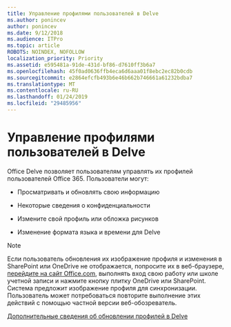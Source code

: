 ```yaml
---
title: Управление профилями пользователей в Delve
ms.author: ponincev
author: ponincev
ms.date: 9/12/2018
ms.audience: ITPro
ms.topic: article
ROBOTS: NOINDEX, NOFOLLOW
localization_priority: Priority
ms.assetid: e595481a-91de-431d-bf86-d7610ff3b6a7
ms.openlocfilehash: 45f0ad0636ffb4eca6d6aaa01f8ebc2ec82b0cdb
ms.sourcegitcommit: e2864efcfb493b6e46b662b746661a61232bdba7
ms.translationtype: MT
ms.contentlocale: ru-RU
ms.lasthandoff: 01/24/2019
ms.locfileid: "29485956"
---
```

# <a name="manage-user-profiles-in-delve"></a>Управление профилями пользователей в Delve

Office Delve позволяет пользователям управлять их профилей пользователей Office 365. Пользователи могут:
  
- Просматривать и обновлять свою информацию
    
- Некоторые сведения о конфиденциальности
    
- Измените свой профиль или обложка рисунков
    
- Изменение формата языка и времени для Delve
    
> [!NOTE]
> Если пользователь обновления их изображение профиля и изменения в SharePoint или OneDrive не отображается, попросите их в веб-браузере, [перейдите на сайт Office.com](https://www.office.com), выполнять вход свою работу или школе учетной записи и нажмите кнопку плитку OneDrive или SharePoint. Система предложит изображение профиля для синхронизации. Пользователь может потребоваться повторите выполнение этих действий с помощью частной версии веб-обозреватель. 
  
[Дополнительные сведения об обновлении профилей в Delve](https://go.microsoft.com/fwlink/?linkid=735070)
  

